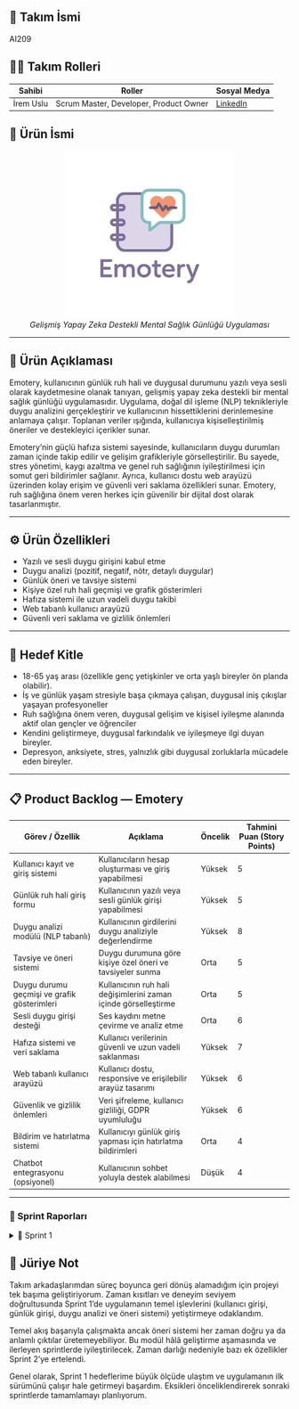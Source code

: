 
## 👥 Takım İsmi
AI209

## 👩‍💻 Takım Rolleri

| Sahibi         | Roller                              | Sosyal Medya                           |
|----------------|-----------------------------------|--------------------------------------|
| İrem Uslu | Scrum Master, Developer, Product Owner | [LinkedIn](https://linkedin.com/in/irem-uslu) |


## 🧠 Ürün İsmi
<p align="center">
  <img src="https://github.com/iremuslu/Bootcamp-AI209/blob/main/images/logoAI.png" alt="Emotery Logo" width="300"/>
  <br><em>Gelişmiş Yapay Zeka Destekli Mental Sağlık Günlüğü Uygulaması</em>
</p>

---


## 📝 Ürün Açıklaması
Emotery, kullanıcının günlük ruh hali ve duygusal durumunu yazılı veya sesli olarak kaydetmesine olanak tanıyan, gelişmiş yapay zeka destekli bir mental sağlık günlüğü uygulamasıdır. Uygulama, doğal dil işleme (NLP) teknikleriyle duygu analizini gerçekleştirir ve kullanıcının hissettiklerini derinlemesine anlamaya çalışır. Toplanan veriler ışığında, kullanıcıya kişiselleştirilmiş öneriler ve destekleyici içerikler sunar.

Emotery’nin güçlü hafıza sistemi sayesinde, kullanıcıların duygu durumları zaman içinde takip edilir ve gelişim grafikleriyle görselleştirilir. Bu sayede, stres yönetimi, kaygı azaltma ve genel ruh sağlığının iyileştirilmesi için somut geri bildirimler sağlanır. Ayrıca, kullanıcı dostu web arayüzü üzerinden kolay erişim ve güvenli veri saklama özellikleri sunar. Emotery, ruh sağlığına önem veren herkes için güvenilir bir dijital dost olarak tasarlanmıştır.

---

## ⚙️ Ürün Özellikleri
- Yazılı ve sesli duygu girişini kabul etme
- Duygu analizi (pozitif, negatif, nötr, detaylı duygular)
- Günlük öneri ve tavsiye sistemi
- Kişiye özel ruh hali geçmişi ve grafik gösterimleri
- Hafıza sistemi ile uzun vadeli duygu takibi
- Web tabanlı kullanıcı arayüzü
- Güvenli veri saklama ve gizlilik önlemleri

---

## 🎯 Hedef Kitle
- 18-65 yaş arası (özellikle genç yetişkinler ve orta yaşlı bireyler ön planda olabilir).
- İş ve günlük yaşam stresiyle başa çıkmaya çalışan, duygusal iniş çıkışlar yaşayan profesyoneller
- Ruh sağlığına önem veren, duygusal gelişim ve kişisel iyileşme alanında aktif olan gençler ve öğrenciler
- Kendini geliştirmeye, duygusal farkındalık ve iyileşmeye ilgi duyan bireyler.
- Depresyon, anksiyete, stres, yalnızlık gibi duygusal zorluklarla mücadele eden bireyler.

---

## 📋 Product Backlog — Emotery

| Görev / Özellik                                      | Açıklama                                                      | Öncelik | Tahmini Puan (Story Points) |
|-----------------------------------------------------|---------------------------------------------------------------|---------|-----------------------------|
| Kullanıcı kayıt ve giriş sistemi                     | Kullanıcıların hesap oluşturması ve giriş yapabilmesi          | Yüksek  | 5                           |
| Günlük ruh hali giriş formu                          | Kullanıcının yazılı veya sesli günlük girişi yapabilmesi       | Yüksek  | 5                           |
| Duygu analizi modülü (NLP tabanlı)                   | Kullanıcının girdilerini duygu analiziyle değerlendirme        | Yüksek  | 8                           |
| Tavsiye ve öneri sistemi                             | Duygu durumuna göre kişiye özel öneri ve tavsiyeler sunma      | Orta    | 5                           |
| Duygu durumu geçmişi ve grafik gösterimleri          | Kullanıcının ruh hali değişimlerini zaman içinde görselleştirme| Orta    | 5                           |
| Sesli duygu girişi desteği                           | Ses kaydını metne çevirme ve analiz etme                        | Orta    | 6                           |
| Hafıza sistemi ve veri saklama                       | Kullanıcı verilerinin güvenli ve uzun vadeli saklanması        | Yüksek  | 7                           |
| Web tabanlı kullanıcı arayüzü                        | Kullanıcı dostu, responsive ve erişilebilir arayüz tasarımı    | Yüksek  | 6                           |
| Güvenlik ve gizlilik önlemleri                       | Veri şifreleme, kullanıcı gizliliği, GDPR uyumluluğu           | Yüksek  | 6                           |
| Bildirim ve hatırlatma sistemi                       | Kullanıcıyı günlük giriş yapması için hatırlatma bildirimleri  | Orta    | 4                           |
| Chatbot entegrasyonu (opsiyonel)                     | Kullanıcının sohbet yoluyla destek alabilmesi                   | Düşük   | 4                           |

---

### 📆 Sprint Raporları
<details>
<summary>🔹 Sprint 1</summary>

### 📝 Sprint Notları
Sprint sürecine başlamadan önce, Trello üzerinde oluşturulan **Product Backlog**, üç sprintlik iş yükünü kapsayacak şekilde planlanmıştır. Bu planlama, projenin genel yol haritasını netleştirerek uzun vadeli hedeflere daha stratejik bir şekilde yaklaşmamı sağlamıştır.

İlk sprintin temel amacı; günlük girişi, duygu analizi ve öneri sisteminin temel işlevlerini kurmaktır. Kullanıcı yazılı bir günlük girdisi oluşturduktan sonra bu içerik analiz edilir ve duygusal durumuna göre yorumlar ve kişiselleştirilmiş öneriler sunulur.

---

### 🎯 Sprint İçinde Tamamlanması Tahmin Edilen Puan
Toplam **61 story points** üzerinden 3 sprint’e bölünmüştür.

---

### 🧠 Puan Dağılımı ve Tahmin Mantığı

Proje kapsamında toplam **61 story points** puanlık iş yükü öngörülmüştür. Bu yük 3 sprint arasında eşit şekilde dağıtılmıştır. Sprint 1 için hedeflenen 23 puan başarıyla tamamlanmıştır.

## Sprint 1 — ~23 puan
| Görev / Özellik                  | Story Points |
|---------------------------------|--------------|
| Kullanıcı kayıt ve giriş sistemi | 5            |
| Günlük ruh hali giriş formu      | 5            |
| Duygu analizi modülü (NLP)       | 8            |
| Tavsiye ve öneri sistemi          | 5            |
---

### 📅 Daily Scrum Süreci
Tek başıma geliştirdiğim bu projede, ilerlememi takip etmek ve hedeflerimi kontrol etmek için günlük bireysel planlama oturumları gerçekleştirdim. Her gün Trello üzerinde yapılacaklarımı listeleyerek ilerlememi ölçtüm.

---

### 🔄 Sprint Board Güncellemeleri
Sprint süresince tüm görevler Trello panosunda aşağıdaki başlıklar altında yönetildi:

- **Rejected**: İlerleyen süreçte hedefler veya gereksinimler doğrultusunda iptal edilen, gözden geçirilen veya geçici olarak askıya alınan görevler
- **Backlog**: Projenin genel ihtiyaçları
- **To Do**: Sprint 1’e dahil ettiğim görevler
- **In Progress**: Üzerinde çalıştığım anlık görevler
- **Done**: Tamamlananlar

### 🖼️ Görsel: Trello Sprint Board 

<img src="https://github.com/iremuslu/Bootcamp-AI209/blob/main/images/backlogTrello.png" width="1000"/>


---

### ✅ Sprint Review

Sprint sonunda hedeflenen tüm modüller başarıyla tamamlandı:
- Kullanıcıdan alınan günlük metni duygu analizine tabi tutuluyor
- Arayüz kullanıcı dostu ve modern bir yapı sunuyor
- Sistem öneri ve yorum üretiminde anlamlı geri bildirim sağlıyor

---

### 🔁 Sprint Retrospective

#### Güçlü Yönler
- Sprint planına sadık kalındı ve zamanında tamamlandı  
- UI/UX tasarımı sade ve etkili oldu 
- NLP entegrasyonu başarılı bir şekilde gerçekleştirildi

#### Geliştirilmesi Gereken Yönler
- Zaman yönetimi daha da disiplinli hale getirilebilir
- Test süreçleri sprintin daha erken safhalarında başlatılmalı
- Gelecek sprintlerde kullanıcı geçmişi ve grafiklerle görselleştirme eklenmeli
- Duygu analizi modülündeki prompt bazen öneri vermeyebiliyor, iyileştirmeler yapılabilir
- Frontend kısmı temel işlevleri sağlıyor ancak kullanıcı deneyimi ve tasarım açısından daha fazla geliştirme yapılabilir

<details>
<summary><strong>📎 Belgeler ve Ekler</strong></summary>

#### 📸 Uygulama Arayüzü

##### 🔹 Giriş Ekranı  
<img src="https://github.com/iremuslu/Bootcamp-AI209/blob/main/images/login.png" alt="Emotery Logo" width="500" style="display: block; margin: 0;" />

**Açıklama:**  
- Giriş ekranı, kullanıcının mevcut hesabına giriş yapabilmesini sağlar. Kullanıcı adı ve şifre girişi yapıldıktan sonra, sistem kullanıcıyı **dashboard** sayfasına yönlendirir. 
- Bu ekran, kullanıcının güvenli bir şekilde sisteme giriş yapmasını sağlayacak basit ve kullanıcı dostu bir tasarıma sahiptir.

##### 🔹 Kayıt Ekranı  
<img src="https://github.com/iremuslu/Bootcamp-AI209/blob/main/images/register.png" alt="Emotery Logo" width="500" style="display: block; margin: 0;" />

**Açıklama:**  
- Kayıt ekranı, yeni kullanıcıların hesap oluşturabilmesi için gerekli bilgileri (kullanıcı adı, şifre) girerek sisteme kaydolmalarını sağlar. 
- Kayıt işlemi tamamlandığında, kullanıcıya giriş ekranına yönlendirilir.  
- Bu ekran, güvenli kayıt işlemi için gerekli tüm doğrulama alanlarına sahiptir.

##### 🔹 Duygu Analizi  
<img src="https://github.com/iremuslu/Bootcamp-AI209/blob/main/images/dashboard2.png" alt="Emotery Logo" width="500" style="display: block; margin: 0;" />

**Açıklama:**  
- Duygu analizi ekranı, kullanıcının ruh halini yazılı olarak girmesini sağlar.
- Kullanıcı, ruh hali girişini tamamladıktan sonra sistem, **NLP (Doğal Dil İşleme)** teknolojisini kullanarak duygu analizini yapar.  
- Ekran, kullanıcının duygusal durumunu açıklayan kişiselleştirilmiş öneriler sunar.
</details>

---

</details>

## 📝 Jüriye Not 

Takım arkadaşlarımdan süreç boyunca geri dönüş alamadığım için projeyi tek başıma geliştiriyorum. Zaman kısıtları ve deneyim seviyem doğrultusunda Sprint 1’de uygulamanın temel işlevlerini (kullanıcı girişi, günlük girişi, duygu analizi ve öneri sistemi) yetiştirmeye odaklandım.

Temel akış başarıyla çalışmakta ancak öneri sistemi her zaman doğru ya da anlamlı çıktılar üretemeyebiliyor. Bu modül hâlâ geliştirme aşamasında ve ilerleyen sprintlerde iyileştirilecek. Zaman darlığı nedeniyle bazı ek özellikler Sprint 2’ye ertelendi.

Genel olarak, Sprint 1 hedeflerime büyük ölçüde ulaştım ve uygulamanın ilk sürümünü çalışır hale getirmeyi başardım. Eksikleri önceliklendirerek sonraki sprintlerde tamamlamayı planlıyorum.

